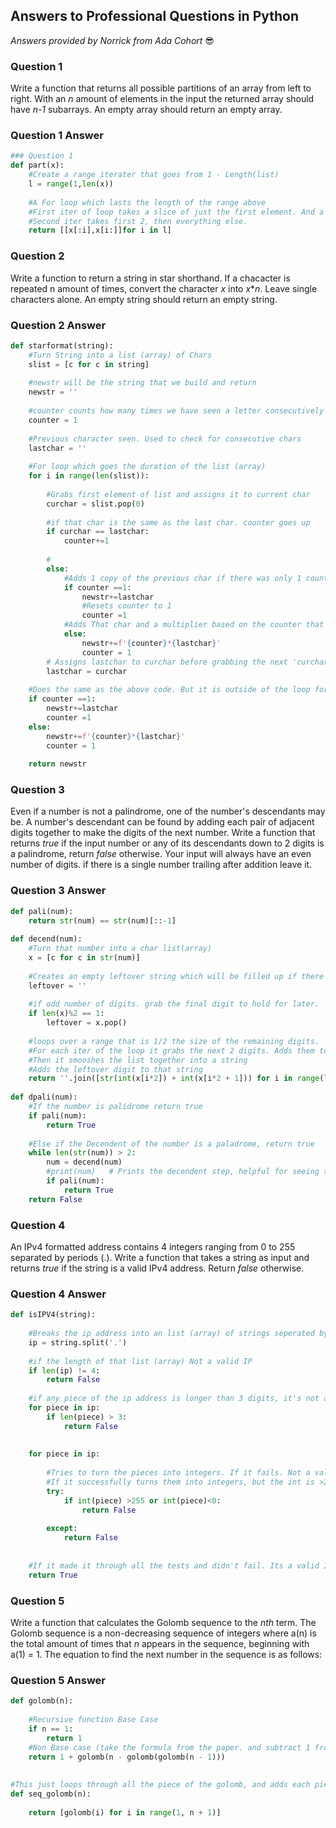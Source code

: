 ﻿## Answers to Professional Questions in Python

_Answers provided by Norrick from Ada Cohort_ 😎
### Question 1

Write a function that returns all possible partitions of an array from left to right.
With an _n_ amount of elements in the input the returned array should have _n-1_ subarrays.
An empty array should return an empty array.

### Question 1 Answer

``` python
### Question 1
def part(x):
    #Create a range iterater that goes from 1 - Length(list)
    l = range(1,len(x))
​
    #A For loop which lasts the length of the range above
    #First iter of loop takes a slice of just the first element. And a slice of everything else
    #Second iter takes first 2, then everything else.
    return [[x[:i],x[i:]]for i in l]
```

### Question 2

Write a function to return a string in star shorthand. If a chacacter is repeated n amount of times,
convert the character _x_ into _x_*_n_. Leave single characters alone. An empty string should return
an empty string.

### Question 2 Answer

``` python
def starformat(string):
    #Turn String into a list (array) of Chars
    slist = [c for c in string]
​
    #newstr will be the string that we build and return
    newstr = ''
​
    #counter counts how many times we have seen a letter consecutively
    counter = 1
​
    #Previous character seen. Used to check for consecutive chars
    lastchar = ''
​
    #For loop which goes the duration of the list (array)
    for i in range(len(slist)):
​
        #Grabs first element of list and assigns it to current char
        curchar = slist.pop(0)
​
        #if that char is the same as the last char. counter goes up
        if curchar == lastchar:
            counter+=1
​
        #
        else:
            #Adds 1 copy of the previous char if there was only 1 counter
            if counter ==1:
                newstr+=lastchar
                #Resets counter to 1
                counter =1
            #Adds That char and a multiplier based on the counter that is greater than 1
            else:
                newstr+=f'{counter}*{lastchar}'
                counter = 1
        # Assigns lastchar to curchar before grabbing the next 'curchar'
        lastchar = curchar
​
    #Does the same as the above code. But it is outside of the loop for the last char
    if counter ==1:
        newstr+=lastchar
        counter =1
    else:
        newstr+=f'{counter}*{lastchar}'
        counter = 1
​
    return newstr
```

### Question 3

Even if a number is not a palindrome, one of the number's descendants may be. A number's descendant
can be found by adding each pair of adjacent digits together to make the digits of the next number.
Write a function that returns _true_ if the input number or any of its descendants down to 2 digits
is a palindrome, return _false_ otherwise. Your input will always have an even number of digits.
if there is a single number trailing after addition leave it.

### Question 3 Answer

``` python
def pali(num):
    return str(num) == str(num)[::-1]
​
def decend(num):
    #Turn that number into a char list(array)
    x = [c for c in str(num)]
​
    #Creates an empty leftover string which will be filled up if there is an odd number of digits
    leftover = ''
​
    #if odd number of digits. grab the final digit to hold for later.
    if len(x)%2 == 1:
        leftover = x.pop()
​
    #loops over a range that is 1/2 the size of the remaining digits.
    #For each iter of the loop it grabs the next 2 digits. Adds them together then adds that new number to a list(array)
    #Then it smooshes the list together into a string
    #Adds the leftover digit to that string
    return ''.join([str(int(x[i*2]) + int(x[i*2 + 1])) for i in range(len(x)//2)]) + leftover
​
def dpali(num):
    #If the number is palidrome return true
    if pali(num):
        return True
​
    #Else if the Decendent of the number is a paladrome, return true
    while len(str(num)) > 2:
        num = decend(num)
        #print(num)   # Prints the decendent step, helpful for seeing the trickle down
        if pali(num):
            return True
    return False
```

### Question 4

An IPv4 formatted address contains 4 integers ranging from 0 to 255 separated by periods (.).
Write a function that takes a string as input and returns _true_ if the string is a valid IPv4 address.
Return _false_ otherwise.

### Question 4 Answer

``` python
def isIPV4(string):
​
    #Breaks the ip address into an list (array) of strings seperated by the '.'
    ip = string.split('.')
​
    #if the length of that list (array) Not a valid IP
    if len(ip) != 4:
        return False
​
    #if any piece of the ip address is longer than 3 digits, it's not a valid IP address
    for piece in ip:
        if len(piece) > 3:
            return False
​
​
    for piece in ip:
​
        #Tries to turn the pieces into integers. If it fails. Not a valid IP
        #If it successfully turns them into integers, but the int is >255 or less than 0. not a valid IP
        try:
            if int(piece) >255 or int(piece)<0:
                return False
​
        except:
            return False
​
​
    #If it made it through all the tests and didn't fail. Its a valid IP
    return True
```

### Question 5

Write a function that calculates the Golomb sequence to the _nth_ term. The Golomb sequence is a
non-decreasing sequence of integers where a(n) is the total amount of times that _n_ appears in the 
sequence, beginning with a(1) = 1. The equation to find the next number in the sequence is as follows:

### Question 5 Answer

``` python
def golomb(n):
​
    #Recursive function Base Case
    if n == 1:
        return 1
    #Non Base case (take the formula from the paper. and subtract 1 from all the n)
    return 1 + golomb(n - golomb(golomb(n - 1)))
​
​
#This just loops through all the piece of the golomb, and adds each piece to a list to be returned
def seq_golomb(n):
​
    return [golomb(i) for i in range(1, n + 1)]
```